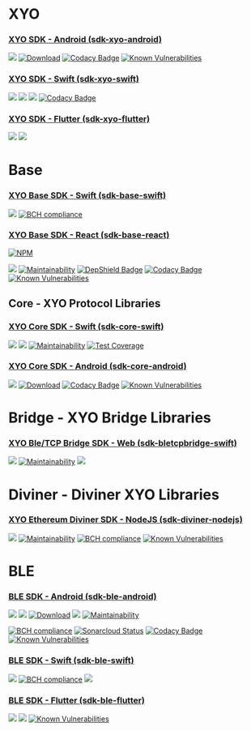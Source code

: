 # XYO

### [XYO SDK - Android (sdk-xyo-android)](https://github.com/XYOracleNetwork/sdk-xyo-android)


![](https://github.com/XYOracleNetwork/sdk-xyo-android/workflows/CI/badge.svg?branch=develop) [![Download](https://api.bintray.com/packages/xyoraclenetwork/xyo/sdk-xyo-android/images/download.svg)](https://bintray.com/xyoraclenetwork/xyo/sdk-xyo-android/_latestVersion) [![Codacy Badge](https://api.codacy.com/project/badge/Grade/9712b501940e45428072255a283fa23a)](https://www.codacy.com?utm_source=github.com&amp;utm_medium=referral&amp;utm_content=XYOracleNetwork/sdk-xyo-android&amp;utm_campaign=Badge_Grade) [![Known Vulnerabilities](https://snyk.io/test/github/XYOracleNetwork/sdk-xyo-android/badge.svg?targetFile=xyo-android-library/build.gradle)](https://snyk.io/test/github/XYOracleNetwork/sdk-xyo-android?targetFile=xyo-android-library/build.gradle)

### [XYO SDK - Swift (sdk-xyo-swift)](https://github.com/XYOracleNetwork/sdk-xyo-swift)


![](https://github.com/XYOracleNetwork/sdk-xyo-swift/workflows/Build/badge.svg?branch=develop)
![](https://github.com/XYOracleNetwork/sdk-xyo-swift/workflows/Swift%20PKG%20Release/badge.svg) [![](https://img.shields.io/cocoapods/v/sdk-xyo-swift.svg?style=flat)](https://cocoapods.org/pods/sdk-xyo-swift) [![Codacy Badge](https://api.codacy.com/project/badge/Grade/6a10ff4a324d4d02a74a7a6724a53eef)](https://www.codacy.com/manual/pllearns/sdk-xyo-swift?utm_source=github.com&utm_medium=referral&utm_content=XYOracleNetwork/sdk-xyo-swift&utm_campaign=Badge_Grade)

### [XYO SDK - Flutter (sdk-xyo-flutter)](https://github.com/XYOracleNetwork/sdk-xyo-flutter)


![](https://github.com/XYOracleNetwork/sdk-xyo-flutter/workflows/iOS%20Build/badge.svg?branch=develop)
![](https://github.com/XYOracleNetwork/sdk-xyo-flutter/workflows/APK%20Build/badge.svg?branch=develop)


# Base

### [XYO Base SDK - Swift (sdk-base-swift)](https://github.com/XYOracleNetwork/sdk-base-swift)


![](https://github.com/XYOracleNetwork/sdk-base-swift/workflows/Base%20Build/badge.svg)
[![BCH compliance](https://bettercodehub.com/edge/badge/XYOracleNetwork/sdk-base-swift?branch=master&token=0c95939d44cd72eb10c7a4391e99343599ed0c44)](https://bettercodehub.com/)

### [XYO Base SDK - React (sdk-base-react)](https://github.com/XYOracleNetwork/sdk-base-react)

[![NPM](<https://img.shields.io/npm/v/@xyo-network/sdk-base-nodejs.svg>)](https://www.npmjs.com/package/@xyo-network/sdk-base-nodejs)

![](https://github.com/XYOracleNetwork/sdk-base-nodejs/workflows/Build/badge.svg?branch=develop)
[![Maintainability](https://api.codeclimate.com/v1/badges/7d316730bfdfbe4e1f73/maintainability)](https://codeclimate.com/repos/5cc23851684dee02400005ef/maintainability)
[![DepShield Badge](https://depshield.sonatype.org/badges/XYOracleNetwork/sdk-base-nodejs/depshield.svg)](https://depshield.github.io)
[![Codacy Badge](https://api.codacy.com/project/badge/Grade/008ea5b134ea4a9195b8deedeaf1665d)](https://www.codacy.com/app/XYOracleNetwork/sdk-base-nodejs?utm_source=github.com&utm_medium=referral&utm_content=XYOracleNetwork/sdk-base-nodejs&utm_campaign=Badge_Grade) [![Known Vulnerabilities](https://snyk.io/test/github/XYOracleNetwork/sdk-base-nodejs/badge.svg?targetFile=package.json)](https://snyk.io/test/github/XYOracleNetwork/sdk-base-nodejs?targetFile=package.json)

## Core - XYO Protocol Libraries

### [XYO Core SDK - Swift (sdk-core-swift)](https://github.com/XYOracleNetwork/sdk-core-swift)


![](https://github.com/XYOracleNetwork/sdk-core-swift/workflows/Build/badge.svg)
[![](https://img.shields.io/cocoapods/v/sdk-core-swift.svg?style=flat)](https://cocoapods.org/pods/sdk-core-swift)
[![Maintainability](https://api.codeclimate.com/v1/badges/587ae96e86057b6b6178/maintainability)](https://codeclimate.com/repos/5c4a7a7372b7b2029d008b34/maintainability) [![Test Coverage](https://api.codeclimate.com/v1/badges/587ae96e86057b6b6178/test_coverage)](https://codeclimate.com/repos/5c4a7a7372b7b2029d008b34/test_coverage)

### [XYO Core SDK - Android (sdk-core-android)](https://github.com/XYOracleNetwork/sdk-core-android)


![](https://github.com/XYOracleNetwork/sdk-xyo-android/workflows/CI/badge.svg?branch=develop) [![Download](https://api.bintray.com/packages/xyoraclenetwork/xyo/sdk-xyo-android/images/download.svg)](https://bintray.com/xyoraclenetwork/xyo/sdk-xyo-android/_latestVersion) [![Codacy Badge](https://api.codacy.com/project/badge/Grade/9712b501940e45428072255a283fa23a)](https://www.codacy.com?utm_source=github.com&amp;utm_medium=referral&amp;utm_content=XYOracleNetwork/sdk-xyo-android&amp;utm_campaign=Badge_Grade) [![Known Vulnerabilities](https://snyk.io/test/github/XYOracleNetwork/sdk-xyo-android/badge.svg?targetFile=xyo-android-library/build.gradle)](https://snyk.io/test/github/XYOracleNetwork/sdk-xyo-android?targetFile=xyo-android-library/build.gradle)

# Bridge - XYO Bridge Libraries

### [XYO Ble/TCP Bridge SDK - Web (sdk-bletcpbridge-swift)](https://github.com/XYOracleNetwork/sdk-bletcpbridge-swift)

[![](https://img.shields.io/gitter/room/XYOracleNetwork/Stardust.svg)](https://gitter.im/XYOracleNetwork/Dev) [![Maintainability](https://api.codeclimate.com/v1/badges/c1fcc315b2137be32216/maintainability)](https://codeclimate.com/github/XYOracleNetwork/sdk-bletcpbridge-swift/maintainability) [![](https://img.shields.io/cocoapods/v/sdk-bletcpbridge-swift.svg?style=flat)](https://cocoapods.org/pods/sdk-bletcpbridge-swift)


# Diviner - Diviner XYO Libraries

### [XYO Ethereum Diviner SDK - NodeJS (sdk-diviner-nodejs)](https://github.com/XYOracleNetwork/sdk-diviner-nodejs)

![](https://github.com/XYOracleNetwork/sdk-diviner-nodejs/workflows/Build/badge.svg) [![Maintainability](https://api.codeclimate.com/v1/badges/f3dd4f4d35e1bd9eeabc/maintainability)](https://codeclimate.com/github/XYOracleNetwork/sdk-diviner-nodejs/maintainability)
[![BCH compliance](https://bettercodehub.com/edge/badge/XYOracleNetwork/sdk-diviner-nodejs?branch=master&token=3b794c4e6ed44ed9b7d609e4f49fe41ffc3bd44b)](https://bettercodehub.com/)
[![Known Vulnerabilities](https://snyk.io/test/github/XYOracleNetwork/sdk-diviner-nodejs/badge.svg)](https://snyk.io/test/github/XYOracleNetwork/sdk-diviner-nodejs)

# BLE

### [BLE SDK - Android (sdk-ble-android)](https://github.com/XYOracleNetwork/sdk-ble-android) 

![](https://github.com/XYOracleNetwork/sdk-xyo-android/workflows/CI/badge.svg?branch=develop)  ![](https://github.com/XYOracleNetwork/sdk-xyo-android/workflows/Release/badge.svg?branch=master) [![Download](https://api.bintray.com/packages/xyoraclenetwork/xyo/sdk-ble-android/images/download.svg)](https://bintray.com/xyoraclenetwork/xyo/sdk-ble-android/_latestVersion) [![](https://jitpack.io/v/XYOracleNetwork/sdk-ble-android.svg)](https://jitpack.io/#XYOracleNetwork/sdk-ble-android)
[![Maintainability](https://api.codeclimate.com/v1/badges/73ee685fc9e2c61454b2/maintainability)](https://codeclimate.com/github/XYOracleNetwork/sdk-ble-android/maintainability)

[![BCH compliance](https://bettercodehub.com/edge/badge/XYOracleNetwork/sdk-ble-android?branch=master)](https://bettercodehub.com/results/XYOracleNetwork/sdk-ble-android)
[![Sonarcloud Status](https://sonarcloud.io/api/project_badges/measure?project=XYOracleNetwork_sdk-ble-android&metric=alert_status)](https://sonarcloud.io/dashboard?id=XYOracleNetwork_sdk-ble-android)
[![Codacy Badge](https://api.codacy.com/project/badge/Grade/b14446847e614a2fae7152892765dac1)](https://www.codacy.com/app/arietrouw/sdk-ble-android?utm_source=github.com&utm_medium=referral&utm_content=XYOracleNetwork/sdk-ble-android&utm_campaign=Badge_Grade) [![Known Vulnerabilities](https://snyk.io/test/github/XYOracleNetwork/sdk-ble-android/badge.svg?targetFile=build.gradle)](https://snyk.io/test/github/XYOracleNetwork/sdk-ble-android?targetFile=build.gradle)

### [BLE SDK - Swift (sdk-ble-swift)](https://github.com/XYOracleNetwork/sdk-ble-swift)


![](https://github.com/XYOracleNetwork/sdk-ble-swift/workflows/Pod%20Build/badge.svg?branch=develop) [![BCH compliance](https://bettercodehub.com/edge/badge/XYOracleNetwork/sdk-ble-swift?branch=master)](https://bettercodehub.com/)
[![](https://img.shields.io/cocoapods/v/XyBleSdk.svg?style=flat)](https://cocoapods.org/pods/XyBleSdk)

### [BLE SDK - Flutter (sdk-ble-flutter)](https://github.com/XYOracleNetwork/sdk-ble-flutter)


![](https://github.com/XYOracleNetwork/sdk-ble-flutter/workflows/iOS%20Build/badge.svg?branch=develop)
![](https://github.com/XYOracleNetwork/sdk-ble-flutter/workflows/Android%20Build/badge.svg?branch=develop)
[![Known Vulnerabilities](https://snyk.io/test/github/XYOracleNetwork/sdk-ble-flutter/badge.svg?targetFile=android/build.gradle)](https://snyk.io/test/github/XYOracleNetwork/sdk-ble-flutter?targetFile=android/build.gradle)
